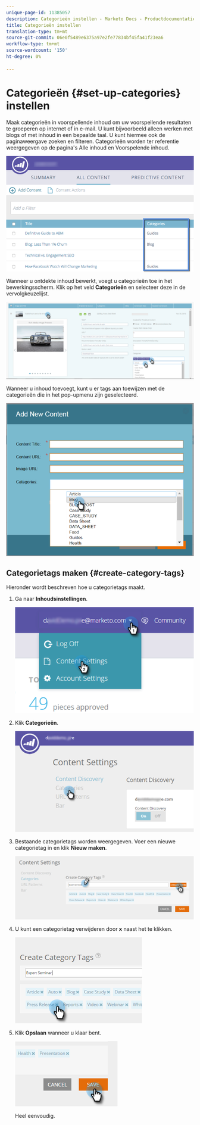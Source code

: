 ```yaml
---
unique-page-id: 11385057
description: Categorieën instellen - Marketo Docs - Productdocumentatie
title: Categorieën instellen
translation-type: tm+mt
source-git-commit: 06e0f5489e6375a97e2fe77834bf45fa41f23ea6
workflow-type: tm+mt
source-wordcount: '150'
ht-degree: 0%

---
```



# Categorieën {#set-up-categories} instellen

Maak categorieën in voorspellende inhoud om uw voorspellende resultaten te groeperen op internet of in e-mail. U kunt bijvoorbeeld alleen werken met blogs of met inhoud in een bepaalde taal. U kunt hiermee ook de paginaweergave zoeken en filteren.  Categorieën worden ter referentie weergegeven op de pagina&#39;s Alle inhoud en Voorspelende inhoud.

![](assets/image2017-10-3-9-3a3-3a44.png)

Wanneer u ontdekte inhoud bewerkt, voegt u categorieën toe in het bewerkingsscherm. Klik op het veld **Categorieën** en selecteer deze in de vervolgkeuzelijst.

![](assets/two.png)

Wanneer u inhoud toevoegt, kunt u er tags aan toewijzen met de categorieën die in het pop-upmenu zijn geselecteerd.

![](assets/add-new-content-dropdown-hand.png)

## Categorietags maken {#create-category-tags}

Hieronder wordt beschreven hoe u categorietags maakt.

1. Ga naar **Inhoudsinstellingen**.

   ![](assets/settings-dropdown-hand-1.png)

1. Klik **Categorieën**.

   ![](assets/content-discovery-categories-hand.png)

1. Bestaande categorietags worden weergegeven. Voer een nieuwe categorietag in en klik **Nieuw maken**.

   ![](assets/content-settings-create-cat-tags-hand.png)

1. U kunt een categorietag verwijderen door **x** naast het te klikken.

   ![](assets/remove-category-tag-updated.png)

1. Klik **Opslaan** wanneer u klaar bent.

   ![](assets/save-new.png)

   Heel eenvoudig.
